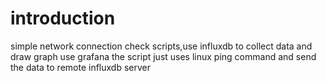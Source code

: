 #  introduction
simple network connection check scripts,use influxdb to collect data and draw graph use grafana 
the script just uses linux ping command and send the data to remote influxdb server 

